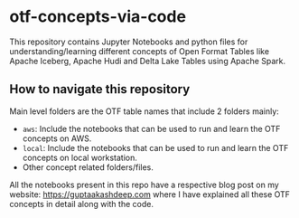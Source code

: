 # otf-concepts-via-code
This repository contains Jupyter Notebooks and python files for understanding/learning different concepts of Open Format Tables like Apache Iceberg, Apache Hudi and Delta Lake Tables using Apache Spark.

## How to navigate this repository
Main level folders are the OTF table names that include 2 folders mainly:
- `aws`: Include the notebooks that can be used to run and learn the OTF concepts on AWS.
- `local`: Include the notebooks that can be used to run and learn the OTF concepts on local workstation.
- Other concept related folders/files.

All the notebooks present in this repo have a respective blog post on my website: https://guptaakashdeep.com where I have explained all these OTF concepts in detail along with the code.
